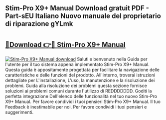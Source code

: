 ## Stim-Pro X9+ Manual Download gratuit PDF - Part-sEU Italiano Nuovo manuale del proprietario di riparazione gYLmk

# <h2><a href="http://dfcyji.blite.top/?on=Stim-Pro+X9%2b+Manual">🔗Download 👉🔴 Stim-Pro X9+ Manual</a></h2>

[![Stim-Pro X9+ Manual download](https://i.imgur.com/lujVjoI.png)](http://dfcyji.blite.top/?on=Stim-Pro+X9%2b+Manual)
Saluti e benvenuto nella Guida per l'utente per il tuo sistema appena implementato Stim-Pro X9+ Manual. Questa guida è appositamente progettata per facilitare la navigazione delle caratteristiche e delle funzioni del prodotto. All'interno, troverai istruzioni dettagliate per L'installazione, L'uso, la manutenzione e la risoluzione dei problemi. Guida alla risoluzione dei problemi questa sezione fornisce soluzioni ai problemi comuni durante l'utilizzo di REDDDDDDD. Goditi la perfetta integrazione Dell'elenco delle funzionalità nel tuo nuovo Stim-Pro X9+ Manual. Per favore condividi i tuoi pensieri Stim-Pro X9+ Manual. Il tuo Feedback è inestimabile per noi. Per favore condividi i tuoi pensieri e suggerimenti.
